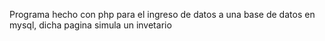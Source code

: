 Programa hecho con php para el ingreso de datos a una base de datos en mysql, dicha pagina simula un invetario
